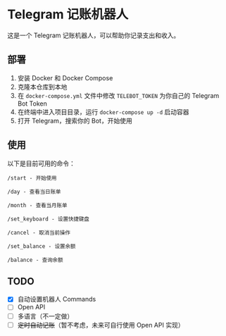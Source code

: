 # Telegram 记账机器人

这是一个 Telegram 记账机器人，可以帮助你记录支出和收入。

## 部署

1. 安装 Docker 和 Docker Compose
2. 克隆本仓库到本地
3. 在 `docker-compose.yml` 文件中修改 `TELEBOT_TOKEN` 为你自己的 Telegram Bot Token
4. 在终端中进入项目目录，运行 `docker-compose up -d` 启动容器
5. 打开 Telegram，搜索你的 Bot，开始使用

## 使用

以下是目前可用的命令：

    /start - 开始使用

    /day - 查看当日账单

    /month - 查看当月账单

    /set_keyboard - 设置快捷键盘

    /cancel - 取消当前操作

    /set_balance - 设置余额

    /balance - 查询余额

## TODO
- [x] 自动设置机器人 Commands
- [ ] Open API
- [ ] 多语言（不一定做）
- [ ] ~~定时自动记账~~（暂不考虑，未来可自行使用 Open API 实现）
